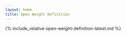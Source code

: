 ```yaml
---
layout: home
title: Open Weight Definition
---
```


{% include_relative open-weight-definition-latest.md %}
